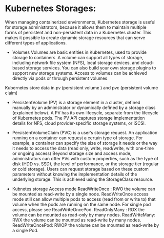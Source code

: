 # Kubernetes Storages: 

When managing containerized environments, Kubernetes storage is useful for storage administrators, because it allows them to maintain multiple forms of persistent and non-persistent data in a Kubernetes cluster. This makes it possible to create dynamic storage resources that can serve different types of applications.

- Volumes
Volumes are basic entities in Kubernetes, used to provide storage to containers. A volume can support all types of storage, including network file system (NFS), local storage devices, and cloud-based storage services. You can also build your own storage plugins to support new storage systems. Access to volumes can be achieved directly via pods or through persistent volumes

Kubernetes store data in pv (persistent volume ) and pvc (persistent volume claim)
- PersistentVolume (PV) is a storage element in a cluster, defined manually by an administrator or dynamically defined by a storage class (explained below). A PV has its own lifecycle, separate from the lifecycle of Kubernetes pods. The PV API captures storage implementation details for NFS, cloud provider-specific storage systems, or iSCSI.

- PersistentVolumeClaim (PVC) is a user’s storage request. An application running on a container can request a certain type of storage. For example, a container can specify the size of storage it needs or the way it needs to access the data (read only, write, read/write, with one-time or ongoing access)
Beyond storage size and access mode, administrators can offer PVs with custom properties, such as the type of disk (HDD vs. SSD), the level of performance, or the storage tier (regular or cold storage). Users can request storage based on these custom parameters without knowing the implementation details of the underlying storage. This is achieved using the StorageClass resource.

* Kubnetes storage Access mode 
ReadWriteOnce : RWO
the volume can be mounted as read-write by a single node. ReadWriteOnce access mode still can allow multiple pods to access (read from or write to) that volume when the pods are running on the same node. For single pod access, please see ReadWriteOncePod.
ReadOnlyMany : ROX
the volume can be mounted as read-only by many nodes.
ReadWriteMany: RWX
the volume can be mounted as read-write by many nodes.
ReadWriteOncePod: RWOP
the volume can be mounted as read-write by a single Pod.